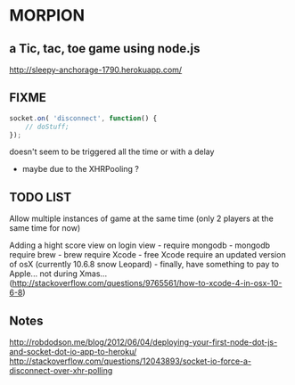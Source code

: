 MORPION
=======

a Tic, tac, toe game using node.js
----------------------------------

http://sleepy-anchorage-1790.herokuapp.com/


FIXME
-----

```javascript
socket.on( 'disconnect', function() {
	// doStuff;
});
```
doesn't seem to be triggered all the time or with a delay
- maybe due to the XHRPooling ?


TODO LIST
---------

Allow multiple instances of game at the same time
(only 2 players at the same time for now)

Adding a hight score view on login view
	- require mongodb
	- mongodb require brew
	- brew require Xcode
	- free Xcode require an updated version of osX (currently 10.6.8 snow Leopard)
	- finally, have something to pay to Apple... not during Xmas...
(http://stackoverflow.com/questions/9765561/how-to-xcode-4-in-osx-10-6-8)


Notes
-----

http://robdodson.me/blog/2012/06/04/deploying-your-first-node-dot-js-and-socket-dot-io-app-to-heroku/
http://stackoverflow.com/questions/12043893/socket-io-force-a-disconnect-over-xhr-polling

